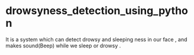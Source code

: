 # drowsyness_detection_using_python
It is a system which can detect drowsy and sleeping ness in our face , and makes sound(Beep) while we sleep or drowsy .
